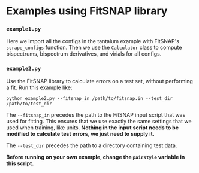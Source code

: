 # Examples using FitSNAP library

### `example1.py`

Here we import all the configs in the tantalum example with FitSNAP's `scrape_configs` function.
Then we use the `Calculator` class to compute bispectrums, bispectrum derivatives, and virials for
all configs.

### `example2.py`

Use the FitSNAP library to calculate errors on a test set, without performing a fit. Run this 
example like:

`python example2.py --fitsnap_in /path/to/fitsnap.in --test_dir /path/to/test_dir`

The `--fitsnap_in` precedes the path to the FitSNAP input script that was used for fitting. This 
ensures that we use exactly the same settings that we used when training, like units. **Nothing in
the input script needs to be modified to calculate test errors, we just need to supply it.**

The `--test_dir` precedes the path to a directory containing test data.

**Before running on your own example, change the `pairstyle` variable in this script.**
